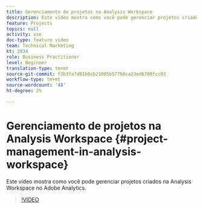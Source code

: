 ```yaml
---
title: Gerenciamento de projetos na Analysis Workspace
description: Este vídeo mostra como você pode gerenciar projetos criados na Analysis Workspace no Adobe Analytics.
feature: Projects
topics: null
activity: use
doc-type: feature video
team: Technical Marketing
kt: 2034
role: Business Practitioner
level: Beginner
translation-type: tm+mt
source-git-commit: f3b3fa7d91b0cb21005b57768ca23ed6700fcc03
workflow-type: tm+mt
source-wordcount: '48'
ht-degree: 2%

---
```



# Gerenciamento de projetos na Analysis Workspace {#project-management-in-analysis-workspace}

Este vídeo mostra como você pode gerenciar projetos criados na Analysis Workspace no Adobe Analytics.

>[!VIDEO](https://video.tv.adobe.com/v/24035/?quality=12)
